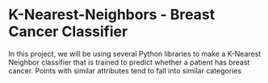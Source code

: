 # K-Nearest-Neighbors - Breast Cancer Classifier
In this project, we will be using several Python libraries to make a K-Nearest Neighbor classifier that is trained to predict whether a patient has breast cancer.
Points with similar attributes tend to fall into similar categories

